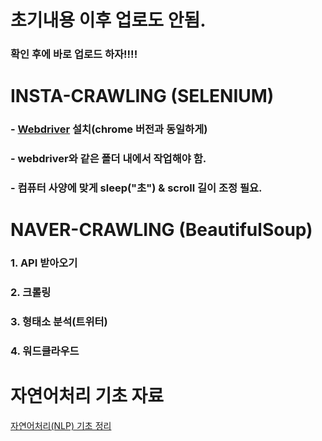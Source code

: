 # 초기내용 이후 업로도 안됨.

### 확인 후에 바로 업로드 하자!!!!

# INSTA-CRAWLING (SELENIUM)

### - [Webdriver](https://sites.google.com/a/chromium.org/chromedriver/downloads) 설치(chrome 버전과 동일하게)

### - webdriver와 같은 폴더 내에서 작업해야 함.

### - 컴퓨터 사양에 맞게 sleep("초") & scroll 길이 조정 필요.

###                         

###                                     

# NAVER-CRAWLING (BeautifulSoup)

### 1. API 받아오기

### 2. 크롤링

### 3. 형태소 분석(트위터)

### 4. 워드클라우드 

# 자연어처리 기초 자료
[자연어처리(NLP) 기초 정리](http://hero4earth.com/blog/learning/2018/01/17/NLP_Basics_01/)
